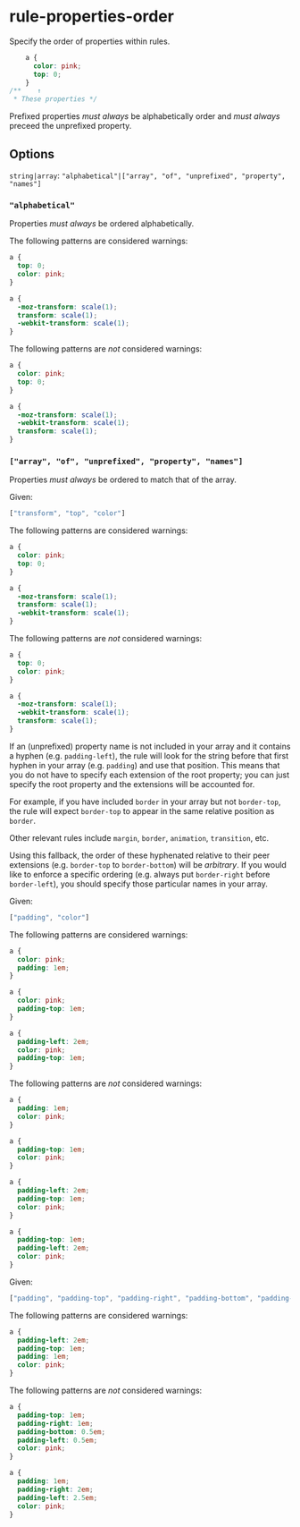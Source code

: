 # rule-properties-order

Specify the order of properties within rules.

```css
    a {
      color: pink;
      top: 0;
    }
/**    ↑
 * These properties */
```

Prefixed properties *must always* be alphabetically order and *must always* preceed the unprefixed property.

## Options

`string|array`: `"alphabetical"|["array", "of", "unprefixed", "property", "names"]`

### `"alphabetical"`

Properties *must always* be ordered alphabetically.

The following patterns are considered warnings:

```css
a {
  top: 0;
  color: pink;
}
```

```css
a {
  -moz-transform: scale(1);
  transform: scale(1);
  -webkit-transform: scale(1);
}
```

The following patterns are *not* considered warnings:

```css
a {
  color: pink;
  top: 0;
}
```

```css
a {
  -moz-transform: scale(1);
  -webkit-transform: scale(1);
  transform: scale(1);
}
```

### `["array", "of", "unprefixed", "property", "names"]`

Properties *must always* be ordered to match that of the array.

Given:

```js
["transform", "top", "color"]
```

The following patterns are considered warnings:

```css
a {
  color: pink;
  top: 0;
}
```

```css
a {
  -moz-transform: scale(1);
  transform: scale(1);
  -webkit-transform: scale(1);
}
```

The following patterns are *not* considered warnings:

```css
a {
  top: 0;
  color: pink;
}
```

```css
a {
  -moz-transform: scale(1);
  -webkit-transform: scale(1);
  transform: scale(1);
}
```

If an (unprefixed) property name is not included in your array
and it contains a hyphen (e.g. `padding-left`), the rule will look for the string
before that first hyphen in your array (e.g. `padding`) and use that
position. This means that you do not have to specify each extension of the root property;
you can just specify the root property and the extensions will be accounted for.

For example, if you have included `border` in your array but not
`border-top`, the rule will expect `border-top` to appear in the same relative
position as `border`.

Other relevant rules include `margin`, `border`, `animation`, `transition`, etc.

Using this fallback, the order of these hyphenated relative to their peer extensions
(e.g. `border-top` to `border-bottom`) will be *arbitrary*. If you would like to
enforce a specific ordering (e.g. always put `border-right` before `border-left`), you
should specify those particular names in your array.

Given:

```js
["padding", "color"]
```

The following patterns are considered warnings:

```css
a {
  color: pink;
  padding: 1em;
}
```

```css
a {
  color: pink;
  padding-top: 1em;
}
```

```css
a {
  padding-left: 2em;
  color: pink;
  padding-top: 1em;
}
```

The following patterns are *not* considered warnings:

```css
a {
  padding: 1em;
  color: pink;
}
```

```css
a {
  padding-top: 1em;
  color: pink;
}
```

```css
a {
  padding-left: 2em;
  padding-top: 1em;
  color: pink;
}
```

```css
a {
  padding-top: 1em;
  padding-left: 2em;
  color: pink;
}
```

Given:

```js
["padding", "padding-top", "padding-right", "padding-bottom", "padding-left", "color"]
```

The following patterns are considered warnings:

```css
a {
  padding-left: 2em;
  padding-top: 1em;
  padding: 1em;
  color: pink;
}
```

The following patterns are *not* considered warnings:

```css
a {
  padding-top: 1em;
  padding-right: 1em;
  padding-bottom: 0.5em;
  padding-left: 0.5em;
  color: pink;
}
```

```css
a {
  padding: 1em;
  padding-right: 2em;
  padding-left: 2.5em;
  color: pink;
}
```
